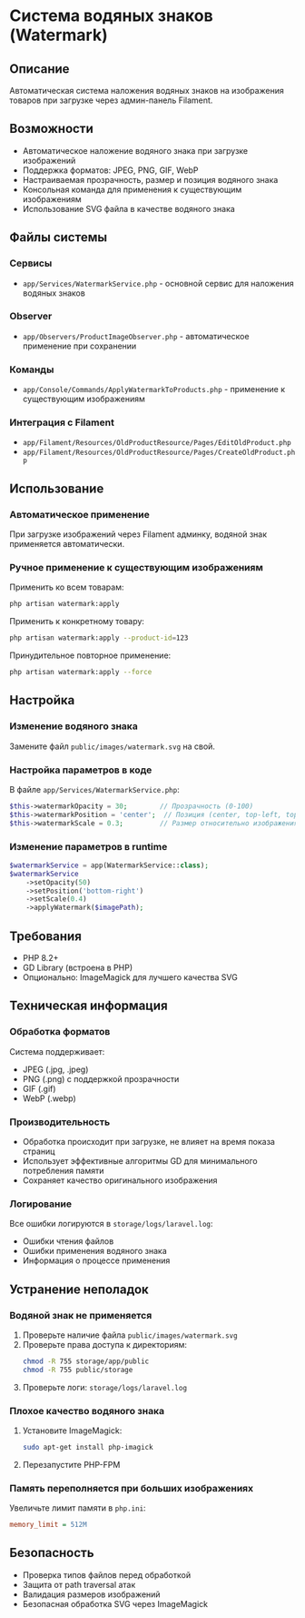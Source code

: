 # Система водяных знаков (Watermark)

## Описание

Автоматическая система наложения водяных знаков на изображения товаров при загрузке через админ-панель Filament.

## Возможности

- Автоматическое наложение водяного знака при загрузке изображений
- Поддержка форматов: JPEG, PNG, GIF, WebP
- Настраиваемая прозрачность, размер и позиция водяного знака
- Консольная команда для применения к существующим изображениям
- Использование SVG файла в качестве водяного знака

## Файлы системы

### Сервисы
- `app/Services/WatermarkService.php` - основной сервис для наложения водяных знаков

### Observer
- `app/Observers/ProductImageObserver.php` - автоматическое применение при сохранении

### Команды
- `app/Console/Commands/ApplyWatermarkToProducts.php` - применение к существующим изображениям

### Интеграция с Filament
- `app/Filament/Resources/OldProductResource/Pages/EditOldProduct.php`
- `app/Filament/Resources/OldProductResource/Pages/CreateOldProduct.php`

## Использование

### Автоматическое применение

При загрузке изображений через Filament админку, водяной знак применяется автоматически.

### Ручное применение к существующим изображениям

Применить ко всем товарам:
```bash
php artisan watermark:apply
```

Применить к конкретному товару:
```bash
php artisan watermark:apply --product-id=123
```

Принудительное повторное применение:
```bash
php artisan watermark:apply --force
```

## Настройка

### Изменение водяного знака

Замените файл `public/images/watermark.svg` на свой.

### Настройка параметров в коде

В файле `app/Services/WatermarkService.php`:

```php
$this->watermarkOpacity = 30;        // Прозрачность (0-100)
$this->watermarkPosition = 'center';  // Позиция (center, top-left, top-right, bottom-left, bottom-right)
$this->watermarkScale = 0.3;         // Размер относительно изображения (0.1-1.0)
```

### Изменение параметров в runtime

```php
$watermarkService = app(WatermarkService::class);
$watermarkService
    ->setOpacity(50)
    ->setPosition('bottom-right')
    ->setScale(0.4)
    ->applyWatermark($imagePath);
```

## Требования

- PHP 8.2+
- GD Library (встроена в PHP)
- Опционально: ImageMagick для лучшего качества SVG

## Техническая информация

### Обработка форматов

Система поддерживает:
- JPEG (.jpg, .jpeg)
- PNG (.png) с поддержкой прозрачности
- GIF (.gif)
- WebP (.webp)

### Производительность

- Обработка происходит при загрузке, не влияет на время показа страниц
- Использует эффективные алгоритмы GD для минимального потребления памяти
- Сохраняет качество оригинального изображения

### Логирование

Все ошибки логируются в `storage/logs/laravel.log`:
- Ошибки чтения файлов
- Ошибки применения водяного знака
- Информация о процессе применения

## Устранение неполадок

### Водяной знак не применяется

1. Проверьте наличие файла `public/images/watermark.svg`
2. Проверьте права доступа к директориям:
   ```bash
   chmod -R 755 storage/app/public
   chmod -R 755 public/storage
   ```
3. Проверьте логи: `storage/logs/laravel.log`

### Плохое качество водяного знака

1. Установите ImageMagick:
   ```bash
   sudo apt-get install php-imagick
   ```
2. Перезапустите PHP-FPM

### Память переполняется при больших изображениях

Увеличьте лимит памяти в `php.ini`:
```ini
memory_limit = 512M
```

## Безопасность

- Проверка типов файлов перед обработкой
- Защита от path traversal атак
- Валидация размеров изображений
- Безопасная обработка SVG через ImageMagick


